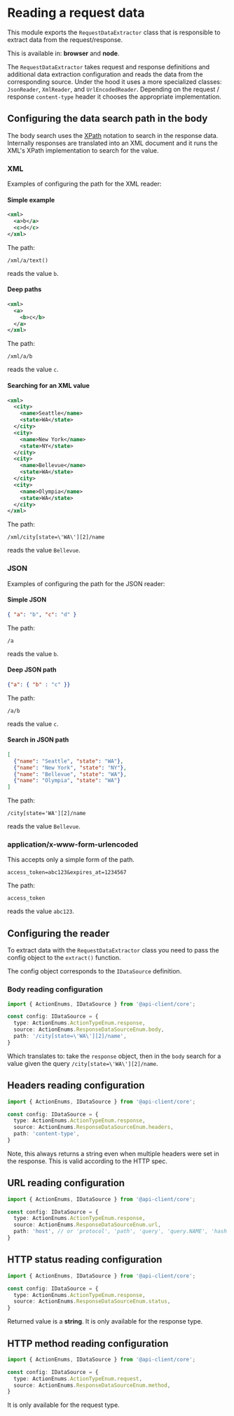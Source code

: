 # Reading a request data

This module exports the `RequestDataExtractor` class that is responsible to extract data from the request/response.

This is available in: **browser** and **node**.

The `RequestDataExtractor` takes request and response definitions and additional data extraction configuration and reads the data from the corresponding source. Under the hood it uses a more specialized classes: `JsonReader`, `XmlReader`, and `UrlEncodedReader`. Depending on the request / response `content-type` header it chooses the appropriate implementation.

## Configuring the data search path in the body

The body search uses the [XPath](https://www.w3schools.com/xml/xpath_syntax.asp) notation to search in the response data. Internally responses are translated into an XML document and it runs the XML's XPath implementation to search for the value.

### XML

Examples of configuring the path for the XML reader:

#### Simple example

```xml
<xml>
  <a>b</a>
  <c>d</c>
</xml>
```

The path:

```xpath
/xml/a/text()
```

reads the value `b`.

#### Deep paths

```xml
<xml>
  <a>
    <b>c</b>
  </a>
</xml>
```

The path:

```xpath
/xml/a/b
```

reads the value `c`.

#### Searching for an XML value

```xml
<xml>
  <city>
    <name>Seattle</name>
    <state>WA</state>
  </city>
  <city>
    <name>New York</name>
    <state>NY</state>
  </city>
  <city>
    <name>Bellevue</name>
    <state>WA</state>
  </city>
  <city>
    <name>Olympia</name>
    <state>WA</state>
  </city>
</xml>
```

The path:

```xpath
/xml/city[state=\'WA\'][2]/name
```

reads the value `Bellevue`.

### JSON

Examples of configuring the path for the JSON reader:

#### Simple JSON

```json
{ "a": "b", "c": "d" }
```

The path:

```xpath
/a
```

reads the value `b`.

#### Deep JSON path

```json
{"a": { "b" : "c" }}
```

The path:

```xpath
/a/b
```

reads the value `c`.

#### Search in JSON path

```json
[
  {"name": "Seattle", "state": "WA"},
  {"name": "New York", "state": "NY"},
  {"name": "Bellevue", "state": "WA"},
  {"name": "Olympia", "state": "WA"}
]
```

The path:

```xpath
/city[state='WA'][2]/name
```

reads the value `Bellevue`.

### application/x-www-form-urlencoded

This accepts only a simple form of the path.

```application/x-www-form-urlencoded
access_token=abc123&expires_at=1234567
```

The path:

```xpath
access_token
```

reads the value `abc123`.

## Configuring the reader

To extract data with the `RequestDataExtractor` class you need to pass the config object to the `extract()` function.

The config object corresponds to the `IDataSource` definition.

### Body reading configuration

```ts
import { ActionEnums, IDataSource } from '@api-client/core';

const config: IDataSource = {
  type: ActionEnums.ActionTypeEnum.response,
  source: ActionEnums.ResponseDataSourceEnum.body,
  path: '/city[state=\'WA\'][2]/name',
}
```

Which translates to: take the `response` object, then in the `body` search for a value given the query `/city[state=\'WA\'][2]/name`.

## Headers reading configuration

```ts
import { ActionEnums, IDataSource } from '@api-client/core';

const config: IDataSource = {
  type: ActionEnums.ActionTypeEnum.response,
  source: ActionEnums.ResponseDataSourceEnum.headers,
  path: 'content-type',
}
```

Note, this always returns a string even when multiple headers were set in the response. This is valid according to the HTTP spec.

## URL reading configuration

```ts
import { ActionEnums, IDataSource } from '@api-client/core';

const config: IDataSource = {
  type: ActionEnums.ActionTypeEnum.response,
  source: ActionEnums.ResponseDataSourceEnum.url,
  path: 'host', // or 'protocol', 'path', 'query', 'query.NAME', 'hash', 'hash.NAME'
}
```

## HTTP status reading configuration

```ts
import { ActionEnums, IDataSource } from '@api-client/core';

const config: IDataSource = {
  type: ActionEnums.ActionTypeEnum.response,
  source: ActionEnums.ResponseDataSourceEnum.status,
}
```

Returned value is a **string**. It is only available for the response type.

## HTTP method reading configuration

```ts
import { ActionEnums, IDataSource } from '@api-client/core';

const config: IDataSource = {
  type: ActionEnums.ActionTypeEnum.request,
  source: ActionEnums.ResponseDataSourceEnum.method,
}
```

It is only available for the request type.
